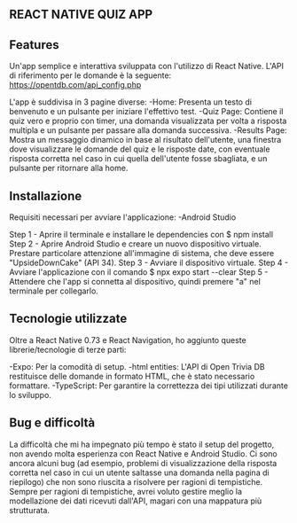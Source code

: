 ## REACT NATIVE QUIZ APP

## Features

Un'app semplice e interattiva sviluppata con l'utilizzo di React Native.
L'API di riferimento per le domande è la seguente: https://opentdb.com/api_config.php

L'app è suddivisa in 3 pagine diverse:
-Home: Presenta un testo di benvenuto e un pulsante per iniziare l'effettivo test.
-Quiz Page: Contiene il quiz vero e proprio con timer, una domanda visualizzata per volta a risposta multipla e un pulsante per passare alla domanda successiva.
-Results Page: Mostra un messaggio dinamico in base al risultato dell'utente, una finestra dove visualizzare le domande del quiz e le risposte date, con eventuale risposta corretta nel caso in cui quella dell'utente fosse sbagliata, e un pulsante per ritornare alla home.

## Installazione

Requisiti necessari per avviare l'applicazione:
-Android Studio

Step 1 - Aprire il terminale e installare le dependencies con $ npm install
Step 2 - Aprire Android Studio e creare un nuovo dispositivo virtuale. Prestare particolare attenzione all'immagine di sistema, che deve essere "UpsideDownCake" (API 34).
Step 3 - Avviare il dispositivo virtuale.
Step 4 - Avviare l'applicazione con il comando $ npx expo start --clear
Step 5 - Attendere che l'app si connetta al dispositivo, quindi premere "a" nel terminale per collegarlo.

## Tecnologie utilizzate

Oltre a React Native 0.73 e React Navigation, ho aggiunto queste librerie/tecnologie di terze parti:

-Expo: Per la comodità di setup.
-html entities: L'API di Open Trivia DB restituisce delle domande in formato HTML, che è stato necessario formattare.
-TypeScript: Per garantire la correttezza dei tipi utilizzati durante lo sviluppo.

## Bug e difficoltà

La difficoltà che mi ha impegnato più tempo è stato il setup del progetto, non avendo molta esperienza con React Native e Android Studio.
Ci sono ancora alcuni bug (ad esempio, problemi di visualizzazione della risposta corretta nel caso in cui un utente saltasse una domanda nella pagina di riepilogo) che non sono riuscita a risolvere per ragioni di tempistiche.
Sempre per ragioni di tempistiche, avrei voluto gestire meglio la modellazione dei dati ricevuti dall'API, magari con una mappatura più strutturata.
